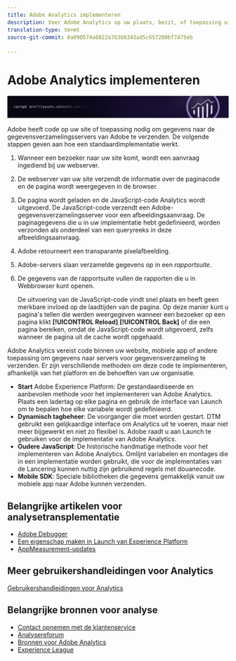 ```yaml
---
title: Adobe Analytics implementeren
description: Voer Adobe Analytics op uw plaats, bezit, of toepassing uit.
translation-type: tm+mt
source-git-commit: 8a090574a6822a76366343ad5c657280bf7475eb

---
```



# Adobe Analytics implementeren

![Banner](../../assets/doc_banner_implement.png)

Adobe heeft code op uw site of toepassing nodig om gegevens naar de gegevensverzamelingsservers van Adobe te verzenden. De volgende stappen geven aan hoe een standaardimplementatie werkt.

1. Wanneer een bezoeker naar uw site komt, wordt een aanvraag ingediend bij uw webserver.
2. De webserver van uw site verzendt de informatie over de paginacode en de pagina wordt weergegeven in de browser.
3. De pagina wordt geladen en de JavaScript-code Analytics wordt uitgevoerd.
De JavaScript-code verzendt een Adobe-gegevensverzamelingsserver voor een afbeeldingsaanvraag. De paginagegevens die u in uw implementatie hebt gedefinieerd, worden verzonden als onderdeel van een queryreeks in deze afbeeldingsaanvraag.

4. Adobe retourneert een transparante pixelafbeelding.
5. Adobe-servers slaan verzamelde gegevens op in een *rapportsuite*.
6. De gegevens van de rapportsuite vullen de rapporten die u in Webbrowser kunt openen.

   De uitvoering van de JavaScript-code vindt snel plaats en heeft geen merkbare invloed op de laadtijden van de pagina. Op deze manier kunt u pagina&#39;s tellen die werden weergegeven wanneer een bezoeker op een pagina klikt **[!UICONTROL Reload]** **[!UICONTROL Back]** of die een pagina bereiken, omdat de JavaScript-code wordt uitgevoerd, zelfs wanneer de pagina uit de cache wordt opgehaald.

Adobe Analytics vereist code binnen uw website, mobiele app of andere toepassing om gegevens naar servers voor gegevensverzameling te verzenden. Er zijn verschillende methoden om deze code te implementeren, afhankelijk van het platform en de behoeften van uw organisatie.

* **Start** Adobe Experience Platform: De gestandaardiseerde en aanbevolen methode voor het implementeren van Adobe Analytics. Plaats een ladertag op elke pagina en gebruik de interface van Launch om te bepalen hoe elke variabele wordt gedefinieerd.
* **Dynamisch tagbeheer**: De voorganger die moet worden gestart. DTM gebruikt een gelijkaardige interface om Analytics uit te voeren, maar niet meer bijgewerkt en niet zo flexibel is. Adobe raadt u aan Launch te gebruiken voor de implementatie van Adobe Analytics.
* **Oudere JavaScript**: De historische handmatige methode voor het implementeren van Adobe Analytics. Omlijnt variabelen en montages die in een implementatie worden gebruikt, die voor de implementaties van de Lancering kunnen nuttig zijn gebruikend regels met douanecode.
* **Mobile SDK**: Speciale bibliotheken die gegevens gemakkelijk vanuit uw mobiele app naar Adobe kunnen verzenden.

## Belangrijke artikelen voor analysetransplementatie

* [Adobe Debugger](validate/debugger.md)
* [Een eigenschap maken in Launch van Experience Platform](launch/create-analytics-property.md)
* [AppMeasurement-updates](appmeasurement-updates.md)

## Meer gebruikershandleidingen voor Analytics

[Gebruikershandleidingen voor Analytics](/help/landing/home.md)

## Belangrijke bronnen voor analyse

* [Contact opnemen met de klantenservice](https://helpx.adobe.com/contact/enterprise-support.ec.html)
* [Analysereforum](https://forums.adobe.com/community/experience-cloud/analytics-cloud/analytics)
* [Bronnen voor Adobe Analytics](https://forums.adobe.com/message/10660755)
* [Experience League](https://landing.adobe.com/experience-league/)

